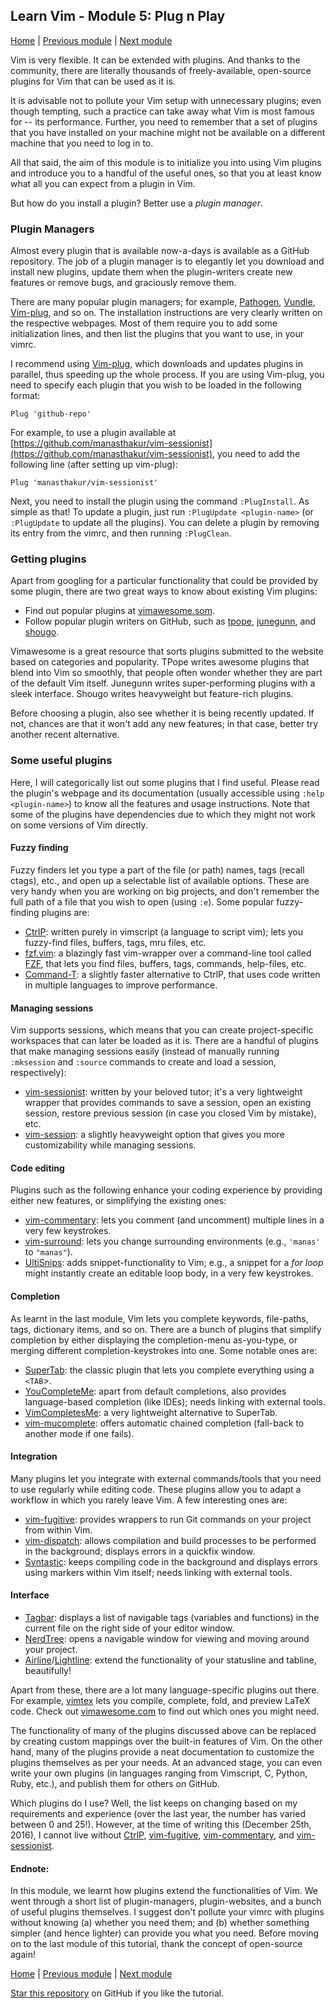 ## Learn Vim - Module 5: Plug n Play

[Home](https://github.com/manasthakur/learn-vim/)  |  [Previous module](module4.md)  |  [Next module](module6.md)

Vim is very flexible.
It can be extended with plugins.
And thanks to the community, there are literally thousands of freely-available,
open-source plugins for Vim that can be used as it is.

It is advisable not to pollute your Vim setup with unnecessary plugins; even
though tempting, such a practice can take away what Vim is most famous for
-- its performance.
Further, you need to remember that a set of plugins that you have installed on
your machine might not be available on a different machine that you need to log
in to.

All that said, the aim of this module is to initialize you into using Vim
plugins and introduce you to a handful of the useful ones,
so that you at least know what all you can expect from a plugin in Vim.

But how do you install a plugin?
Better use a _plugin manager_.

### Plugin Managers
Almost every plugin that is available now-a-days is available as a GitHub
repository.
The job of a plugin manager is to elegantly let you download and install new
plugins, update them when the plugin-writers create new features or remove bugs,
and graciously remove them.

There are many popular plugin managers; for example,
[Pathogen](https://github.com/tpope/vim-pathogen),
[Vundle](https://github.com/VundleVim/Vundle.vim),
[Vim-plug](https://github.com/junegunn/vim-plug),
and so on.
The installation instructions are very clearly written on the respective webpages.
Most of them require you to add some initialization lines, and then list the
plugins that you want to use, in your vimrc.

I recommend using [Vim-plug](https://github.com/junegunn/vim-plug), which
downloads and updates plugins in parallel, thus speeding up the whole process.
If you are using Vim-plug, you need to specify each plugin that you wish to be
loaded in the following format:
```vim
Plug 'github-repo'
```
For example, to use a plugin available at
[https://github.com/manasthakur/vim-sessionist](https://github.com/manasthakur/vim-sessionist), you need to add the following
line (after setting up vim-plug):
```vim
Plug 'manasthakur/vim-sessionist'
```

Next, you need to install the plugin using the command `:PlugInstall`.
As simple as that!
To update a plugin, just run `:PlugUpdate <plugin-name>` (or `:PlugUpdate`
to update all the plugins).
You can delete a plugin by removing its entry from the vimrc, and then running
`:PlugClean`.

### Getting plugins
Apart from googling for a particular functionality that could be provided by
some plugin, there are two great ways to know about existing Vim plugins:

* Find out popular plugins at [vimawesome.som](http://vimawesome.com/).
* Follow popular plugin writers on GitHub, such as
  [tpope](https://github.com/tpope/), [junegunn](https://github.com/junegunn/),
  and [shougo](https://github.com/shougo/).

Vimawesome is a great resource that sorts plugins submitted to the website based
on categories and popularity.
TPope writes awesome plugins that blend into Vim so smoothly, that people often
wonder whether they are part of the default Vim itself.
Junegunn writes super-performing plugins with a sleek interface.
Shougo writes heavyweight but feature-rich plugins.

Before choosing a plugin, also see whether it is being recently updated.
If not, chances are that it won't add any new features; in that case, better try
another recent alternative.

### Some useful plugins
Here, I will categorically list out some plugins that I find useful.
Please read the plugin's webpage and its documentation (usually accessible using
`:help <plugin-name>`) to know all the features and usage instructions.
Note that some of the plugins have dependencies due to which they might not work
on some versions of Vim directly.

#### Fuzzy finding
Fuzzy finders let you type a part of the file (or path) names, tags
(recall ctags), etc., and open up a selectable list of available options.
These are very handy when you are working on big projects, and
don't remember the full path of a file that you wish to open (using `:e`).
Some popular fuzzy-finding plugins are:

* [CtrlP](https://github.com/ctrlpvim/ctrlp.vim): written purely in vimscript (a
  language to script vim); lets you fuzzy-find files, buffers, tags, mru files,
  etc.
* [fzf.vim](https://github.com/junegunn/fzf.vim): a blazingly fast vim-wrapper
  over a command-line tool called [FZF](https://github.com/junegunn/fzf),
  that lets you find files, buffers, tags, commands, help-files, etc.
* [Command-T](https://github.com/wincent/command-t): a slightly faster
  alternative to CtrlP, that uses code written in multiple languages to improve
  performance.

#### Managing sessions
Vim supports sessions, which means that you can create project-specific
workspaces that can later be loaded as it is.
There are a handful of plugins that make managing sessions easily (instead
of manually running `:mksession` and `:source` commands to create and load a
session, respectively):

* [vim-sessionist](https://github.com/manasthakur/vim-sessionist): written by
  your beloved tutor; it's a very lightweight wrapper that provides commands to
  save a session, open an existing session, restore previous session (in case
  you closed Vim by mistake), etc.
* [vim-session](https://github.com/xolox/vim-session): a slightly heavyweight
  option that gives you more customizability while managing sessions.

#### Code editing
Plugins such as the following enhance your coding experience by providing either
new features, or simplifying the existing ones:

* [vim-commentary](https://github.com/tpope/vim-commentary): lets you comment
  (and uncomment) multiple lines in a very few keystrokes.
* [vim-surround](https://github.com/tpope/vim-surround): lets you change
  surrounding environments (e.g., `'manas'` to `"manas"`).
* [UltiSnips](https://github.com/SirVer/ultisnips): adds snippet-functionality
  to Vim; e.g., a snippet for a _for loop_ might instantly create an editable
  loop body, in a very few keystrokes.

#### Completion
As learnt in the last module, Vim lets you complete keywords, file-paths, tags,
dictionary items, and so on.
There are a bunch of plugins that simplify completion by either displaying
the completion-menu as-you-type, or merging different completion-keystrokes
into one.
Some notable ones are:

* [SuperTab](https://github.com/ervandew/supertab): the classic plugin that lets
  you complete everything using a `<TAB`>.
* [YouCompleteMe](https://github.com/Valloric/YouCompleteMe): apart from default
  completions, also provides language-based completion (like IDEs); needs
  linking with external tools.
* [VimCompletesMe](https://github.com/ajh17/VimCompletesMe): a very lightweight
  alternative to SuperTab.
* [vim-mucomplete](https://github.com/lifepillar/vim-mucomplete): offers
  automatic chained completion (fall-back to another mode if one fails).

#### Integration
Many plugins let you integrate with external commands/tools that you need to
use regularly while editing code.
These plugins allow you to adapt a workflow in which you rarely leave Vim.
A few interesting ones are:

* [vim-fugitive](https://github.com/tpope/vim-fugitive): provides wrappers to
  run Git commands on your project from within Vim.
* [vim-dispatch](https://github.com/tpope/vim-dispatch): allows compilation and
  build processes to be performed in the background; displays errors in a
  quickfix window.
* [Syntastic](https://github.com/vim-syntastic/syntastic): keeps compiling code
  in the background and displays errors using markers within Vim itself; needs
  linking with external tools.

#### Interface
* [Tagbar](https://github.com/majutsushi/tagbar): displays a list of navigable
  tags (variables and functions) in the current file on the right side of your
  editor window.
* [NerdTree](https://github.com/scrooloose/nerdtree): opens a navigable window
  for viewing and moving around your project.
* [Airline](https://github.com/vim-airline/vim-airline)/[Lightline](https://github.com/itchyny/lightline.vim):
  extend the functionality of your statusline and tabline, beautifully!

Apart from these, there are a lot many language-specific plugins out there.
For example, [vimtex](https://github.com/lervag/vimtex) lets you compile,
complete, fold, and preview LaTeX code.
Check out [vimawesome.com](http://vimawesome.com/?q=cat%3Alanguage) to find out which ones you
might need.

The functionality of many of the plugins discussed above can be replaced by
creating custom mappings over the built-in features of Vim.
On the other hand, many of the plugins provide a neat documentation to customize
the plugins themselves as per your needs.
At an advanced stage, you can even write your own plugins (in languages ranging
from Vimscript, C, Python, Ruby, etc.), and publish them for others on GitHub.

Which plugins do I use?
Well, the list keeps on changing based on my requirements and experience (over
the last year, the number has varied between 0 and 25!).
However, at the time of writing this (December 25th, 2016), I cannot live
without [CtrlP](https://github.com/ctrlpvim/ctrlp.vim),
[vim-fugitive](https://github.com/tpope/vim-fugitive),
[vim-commentary](https://github.com/tpope/vim-commentary), and
[vim-sessionist](https://github.com/manasthakur/vim-sessionist).

#### Endnote:
In this module, we learnt how plugins extend the functionalities of Vim.
We went through a short list of plugin-managers, plugin-websites, and a bunch of
useful plugins themselves.
I suggest don't pollute your vimrc with plugins without knowing (a) whether you
need them; and (b) whether something simpler (and hence lighter) can provide you what you need.
Before moving on to the last module of this tutorial, thank the concept of
open-source again!

[Home](https://github.com/manasthakur/learn-vim/)  |  [Previous module](module4.md)  |  [Next module](module6.md)

[Star this repository](https://github.com/manasthakur/learn-vim/) on GitHub if you like the tutorial.

